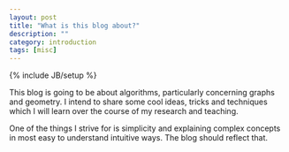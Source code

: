 ```yaml
---
layout: post
title: "What is this blog about?"
description: ""
category: introduction
tags: [misc]
---
```

{% include JB/setup %}

This blog is going to be about algorithms, particularly concerning
graphs and geometry. I intend to share some cool ideas, tricks and
techniques which I will learn over the course of my research and teaching.

One of the things I strive for is simplicity and explaining complex 
concepts in most easy to understand intuitive ways. The blog should
reflect that.
